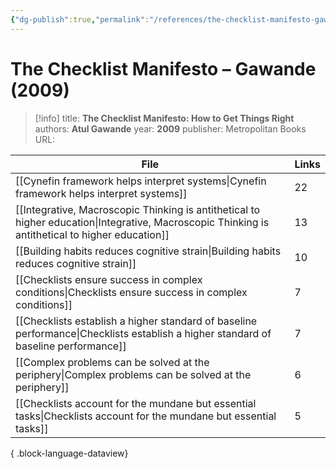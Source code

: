 ```yaml
---
{"dg-publish":true,"permalink":"/references/the-checklist-manifesto-gawande-2009/"}
---
```



# The Checklist Manifesto – Gawande (2009)

> [!info]
> title: **The Checklist Manifesto: How to Get Things Right**
> authors: **Atul Gawande**
> year: **2009**
> publisher: Metropolitan Books
> URL: 



| File                                                                                                                                                | Links |
| --------------------------------------------------------------------------------------------------------------------------------------------------- | ----- |
| [[Cynefin framework helps interpret systems\|Cynefin framework helps interpret systems]]                                                         | 22    |
| [[Integrative, Macroscopic Thinking is antithetical to higher education\|Integrative, Macroscopic Thinking is antithetical to higher education]] | 13    |
| [[Building habits reduces cognitive strain\|Building habits reduces cognitive strain]]                                                           | 10    |
| [[Checklists ensure success in complex conditions\|Checklists ensure success in complex conditions]]                                             | 7     |
| [[Checklists establish a higher standard of baseline performance\|Checklists establish a higher standard of baseline performance]]               | 7     |
| [[Complex problems can be solved at the periphery\|Complex problems can be solved at the periphery]]                                             | 6     |
| [[Checklists account for the mundane but essential tasks\|Checklists account for the mundane but essential tasks]]                               | 5     |

{ .block-language-dataview}
